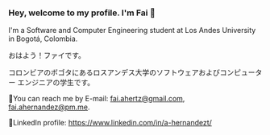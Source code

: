 ### Hey, welcome to my profile. I'm Fai 👋
I'm a Software and Computer Engineering student at Los Andes University in Bogotá, Colombia.

おはよう！ファイです。

コロンビアのボゴタにあるロスアンデス大学のソフトウェアおよびコンピューター エンジニアの学生です。

🍥You can reach me by E-mail: fai.ahertz@gmail.com, fai.ahernandez@pm.me.

🎋LinkedIn profile: https://www.linkedin.com/in/a-hernandezt/

<!--
**fai-aher/fai-aher** is a ✨ _special_ ✨ repository because its `README.md` (this file) appears on your GitHub profile.

Here are some ideas to get you started:

- 🔭 I’m currently working on ...
- 🌱 I’m currently learning ...
- 👯 I’m looking to collaborate on ...
- 🤔 I’m looking for help with ...
- 💬 Ask me about ...
- 📫 How to reach me: ...
- 😄 Pronouns: ...
- ⚡ Fun fact: ...
-->

